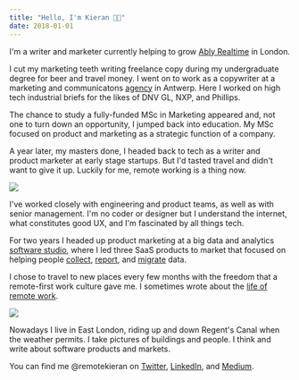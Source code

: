 ```yaml
---
title: "Hello, I'm Kieran 👋🏼"
date: 2018-01-01
---
```


I'm a writer and marketer currently helping to grow [Ably Realtime](https://ably.io) in London.

I cut my marketing teeth writing freelance copy during my undergraduate degree for beer and travel money. I went on to work as a copywriter at a marketing and communicatons <a href="http://pyramidion.be" target="_blank">agency</a> in Antwerp. Here I worked on high tech industrial briefs for the likes of DNV GL, NXP, and Phillips.

The chance to study a fully-funded MSc in Marketing appeared and, not one to turn down an opportunity, I jumped back into education. My MSc focused on product and marketing as a strategic function of a company.

A year later, my masters done, I headed back to tech as a writer and product marketer at early stage startups. But I'd tasted travel and didn't want to give it up. Luckily for me, remote working is a thing now.

<img src="/images/block4.png">

I've worked closely with engineering and product teams, as well as with senior management. I'm no coder or designer but I understand the internet, what constitutes good UX, and I'm fascinated by all things tech.

For two years I headed up product marketing at a big data and analytics <a href="https://weared4.com" target="_blank">software studio</a>, where I led three SaaS products to market that focused on helping people <a href="https://prodlytic.com" target="_blank">collect</a>, <a href="https://querytreeapp.com" target="_blank">report</a>, and <a href="https://sqlizer.io" target="_blank">migrate</a> data.

I chose to travel to new places every few months with the freedom that a remote-first work culture gave me. I sometimes wrote about the <a href="https://medium.com/initialcommit/why-company-culture-makes-or-breaks-remote-work-59c257ae4673" target="_blank">life of remote work</a>.

<img src="/images/block4-2.png">

Nowadays I live in East London, riding up and down Regent's Canal when the weather permits. I take pictures of buildings and people. I think and write about software products and markets.

You can find me @remotekieran on [Twitter](http://twitter.com/remotekieran), [LinkedIn](https://www.linkedin.com/in/remotekieran/), and [Medium](https://medium.com/@remotekieran).
